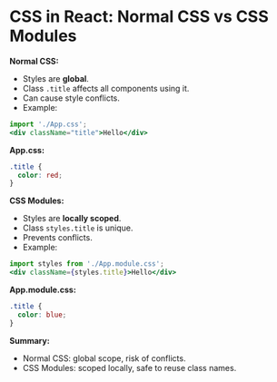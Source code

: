 # CSS in React: Normal CSS vs CSS Modules

**Normal CSS:**
- Styles are **global**.
- Class `.title` affects all components using it.
- Can cause style conflicts.
- Example:

```jsx
import './App.css';
<div className="title">Hello</div>
```

**App.css:**

```css
.title {
  color: red;
}
```

**CSS Modules:**
- Styles are **locally scoped**.
- Class `styles.title` is unique.
- Prevents conflicts.
- Example:

```jsx
import styles from './App.module.css';
<div className={styles.title}>Hello</div>
```

**App.module.css:**

```css
.title {
  color: blue;
}
```

**Summary:**
- Normal CSS: global scope, risk of conflicts.
- CSS Modules: scoped locally, safe to reuse class names.